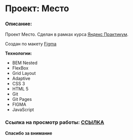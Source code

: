 # Проект: Место

### Описание:


Проект Место. Сделан в рамках курса [Яндекс Практикум](https://practicum.yandex.ru/profile/web-plus/).

Создан по макету [Figma](https://www.figma.com/file/2cn9N9jSkmxD84oJik7xL7/JavaScript.-Sprint-4?node-id=0%3A1)

**Технологии:**
* BEM Nested
* FlexBox
* Grid Layout
* Adaptive 
* CSS 3
* HTML 5
* Git
* Git Pages
* FIGMA
* JavaScript

### Cсылка на просмотр работы: [ССЫЛКА](https://feelcover.github.io/mesto-project/)

                                        


**Спасибо за внимание**
